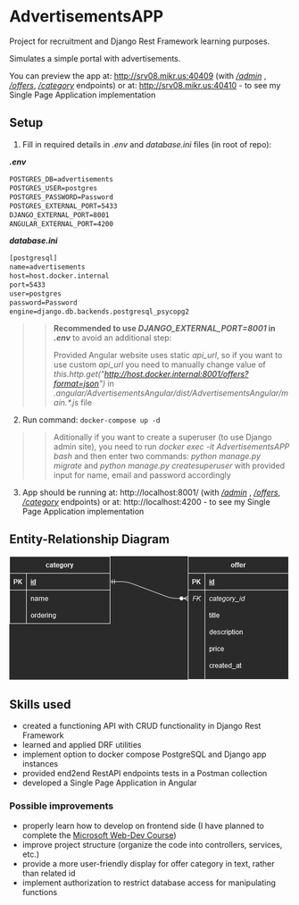 # AdvertisementsAPP

Project for recruitment and Django Rest Framework learning purposes.

Simulates a simple portal with advertisements.

You can preview the app at: http://srv08.mikr.us:40409 (with *[/admin](http://srv08.mikr.us:40409/admin)*
, *[/offers](http://srv08.mikr.us:40409/offers)*, *[/category](http://srv08.mikr.us:40409/category)* endpoints) or
at: http://srv08.mikr.us:40410 - to see my Single Page Application implementation

## Setup

1. Fill in required details in *.env* and *database.ini* files (in root of repo):

***.env***

```
POSTGRES_DB=advertisements
POSTGRES_USER=postgres
POSTGRES_PASSWORD=Password
POSTGRES_EXTERNAL_PORT=5433
DJANGO_EXTERNAL_PORT=8001
ANGULAR_EXTERNAL_PORT=4200

```

***database.ini***

```
[postgresql]
name=advertisements
host=host.docker.internal
port=5433
user=postgres
password=Password
engine=django.db.backends.postgresql_psycopg2

```

> > **Recommended to use *DJANGO_EXTERNAL_PORT=8001* in *.env*** to avoid an additional step:
> >
> > Provided Angular website uses static *api_url*, so if you want to use custom *api_url* you need to manually change value of *this.http.get("http://host.docker.internal:8001/offers?format=json")* in *.angular/AdvertisementsAngular/dist/AdvertisementsAngular/main.\*.js* file

2. Run command: `docker-compose up -d`

> > Aditionally if you want to create a superuser (to use Django admin site), you need to run *docker exec -it AdvertisementsAPP bash* and then enter two commands: *python manage.py migrate* and *python manage.py createsuperuser* with provided input for name, email and password accordingly

3. App should be running at: http://localhost:8001/ (with *[/admin](http://localhost:8001/admin)*
, *[/offers](http://localhost:8001/offers)*, *[/category](http://localhost:8001/category)* endpoints) or
at: http://localhost:4200 - to see my Single Page Application implementation

## Entity-Relationship Diagram

![AdvertisementsAPP-ERD.png](docs/AdvertisementsAPP-ERD.png "Simple ERD diagram for a advertisements portal")

## Skills used

- created a functioning API with CRUD functionality in Django Rest Framework
- learned and applied DRF utilities
- implement option to docker compose PostgreSQL and Django app instances
- provided end2end RestAPI endpoints tests in a Postman collection
- developed a Single Page Application in Angular

### Possible improvements

- properly learn how to develop on frontend side (I have planned to complete
  the [Microsoft Web-Dev Course](https://github.com/microsoft/Web-Dev-For-Beginners))
- improve project structure (organize the code into controllers, services, etc.)
- provide a more user-friendly display for offer category in text, rather than related id
- implement authorization to restrict database access for manipulating functions